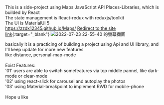 This is a side-project using Maps JavaScript API Places-Libraries, which is builded by React  
The state management is React-redux with reduxjs/toolkit  
The UI is MaterialUI 5  
https://zzdx12345.github.io/Maps/
<a href="https://zzdx12345.github.io/Maps/" target="_blank">Redirect to the site</a>  
[link](https://zzdx12345.github.io/Maps/){:target="_blank"}
![2022-07-23 22-55-40 的螢幕擷圖](https://user-images.githubusercontent.com/94787012/180611087-2487032b-9763-4312-86e2-0b2ddd25712c.png)  

basically it is a practicing of building a project using Api and UI library, and I'll keep update for more new features  
like distance, personal-map-mode  
<br/>
Exist Features:  
  '01' users are able to switch somefeatures via top middle pannel, like dark-mode or clear-mode  
  '02' using react-slick for carousel and autoplay the photos  
  '03' using Material-breakpoint to implement RWD for mobile-phone  
<br/>
Hope u like
